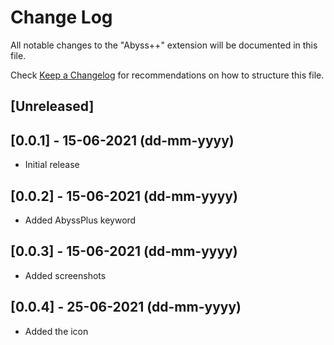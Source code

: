 # Change Log

All notable changes to the "Abyss++" extension will be documented in this file.

Check [Keep a Changelog](http://keepachangelog.com/) for recommendations on how to structure this file.

## [Unreleased]

## [0.0.1] - 15-06-2021 (dd-mm-yyyy)

- Initial release

## [0.0.2] - 15-06-2021 (dd-mm-yyyy)

- Added AbyssPlus keyword

## [0.0.3] - 15-06-2021 (dd-mm-yyyy)

- Added screenshots

## [0.0.4] - 25-06-2021 (dd-mm-yyyy)

- Added the icon
